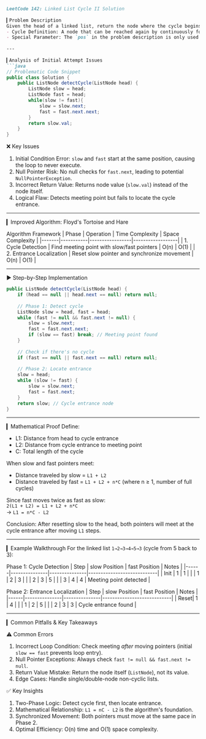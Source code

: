  
 
 
 
```markdown 
LeetCode 142: Linked List Cycle II Solution 
 
▎Problem Description 
Given the head of a linked list, return the node where the cycle begins. If there is no cycle, return `null`.  
- Cycle Definition: A node that can be reached again by continuously following the `next` pointer.  
- Special Parameter: The `pos` in the problem description is only used to define the linked list structure and is not passed as a function parameter.
 
---
 
▎Analysis of Initial Attempt Issues 
```java 
// Problematic Code Snippet 
public class Solution {
    public ListNode detectCycle(ListNode head) {
        ListNode slow = head;
        ListNode fast = head;
        while(slow != fast){
            slow = slow.next;
            fast = fast.next.next;
        }
        return slow.val;
    }
}
```
 
❌ Key Issues 
1. Initial Condition Error: `slow` and `fast` start at the same position, causing the loop to never execute.
2. Null Pointer Risk: No null checks for `fast.next`, leading to potential `NullPointerException`.
3. Incorrect Return Value: Returns node value (`slow.val`) instead of the node itself.
4. Logical Flaw: Detects meeting point but fails to locate the cycle entrance.
 
---
 
▎Improved Algorithm: Floyd's Tortoise and Hare 
 
Algorithm Framework 
| Phase | Operation | Time Complexity | Space Complexity |
|-------|-----------|-----------------|------------------|
| 1. Cycle Detection | Find meeting point with slow/fast pointers | O(n) | O(1) |
| 2. Entrance Localization | Reset slow pointer and synchronize movement | O(n) | O(1) |
 
---
 
▶ Step-by-Step Implementation 
```java 
public ListNode detectCycle(ListNode head) {
    if (head == null || head.next == null) return null;
 
    // Phase 1: Detect cycle 
    ListNode slow = head, fast = head;
    while (fast != null && fast.next != null) {
        slow = slow.next;
        fast = fast.next.next;
        if (slow == fast) break; // Meeting point found 
    }
    
    // Check if there's no cycle 
    if (fast == null || fast.next == null) return null;
 
    // Phase 2: Locate entrance 
    slow = head;
    while (slow != fast) {
        slow = slow.next;
        fast = fast.next;
    }
    return slow; // Cycle entrance node 
}
```
 
---
 
▎Mathematical Proof 
Define:  
- L1: Distance from head to cycle entrance  
- L2: Distance from cycle entrance to meeting point  
- C: Total length of the cycle  
 
When slow and fast pointers meet:  
- Distance traveled by slow = `L1 + L2`  
- Distance traveled by fast = `L1 + L2 + n*C` (where n ≥ 1, number of full cycles)  
 
Since fast moves twice as fast as slow:  
`2(L1 + L2) = L1 + L2 + n*C`  
→ `L1 = n*C - L2`  
 
Conclusion: After resetting slow to the head, both pointers will meet at the cycle entrance after moving `L1` steps.
 
---
 
▎Example Walkthrough 
For the linked list `1→2→3→4→5→3` (cycle from 5 back to 3):
 
Phase 1: Cycle Detection 
| Step | slow Position | fast Position | Notes                      |
|------|---------------|---------------|----------------------------|
| Init | 1             | 1             |                            |
| 1    | 2             | 3             |                            |
| 2    | 3             | 5             |                            |
| 3    | 4             | 4             | Meeting point detected |
 
Phase 2: Entrance Localization 
| Step | slow Position | fast Position | Notes                      |
|------|---------------|---------------|----------------------------|
| Reset| 1             | 4             |                            |
| 1    | 2             | 5             |                            |
| 2    | 3             | 3             | Cycle entrance found   |
 
---
 
▎Common Pitfalls & Key Takeaways 
 
⚠️ Common Errors 
1. Incorrect Loop Condition: Check meeting *after* moving pointers (initial `slow == fast` prevents loop entry).
2. Null Pointer Exceptions: Always check `fast != null && fast.next != null`.
3. Return Value Mistake: Return the node itself (`ListNode`), not its value.
4. Edge Cases: Handle single/double-node non-cyclic lists.
 
✅ Key Insights 
1. Two-Phase Logic: Detect cycle first, then locate entrance.
2. Mathematical Relationship: `L1 = nC - L2` is the algorithm's foundation.
3. Synchronized Movement: Both pointers must move at the same pace in Phase 2.
4. Optimal Efficiency: O(n) time and O(1) space complexity.
```
